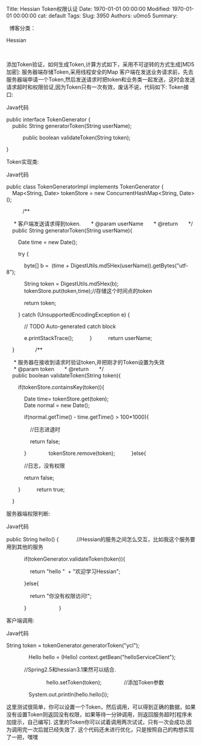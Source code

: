 Title: Hessian Token权限认证
Date: 1970-01-01 00:00:00
Modified: 1970-01-01 00:00:00
cat: default
Tags: 
Slug: 3950
Authors: u0mo5 
Summary: 


 
博客分类：

Hessian

 

添加Token验证，如何生成Token,计算方式如下，采用不可逆转的方式生成[MD5加密]: 服务器端存储Token,采用线程安全的Map 客户端在发送业务请求前，先去服务器端申请一个Token,然后发送请求时把token和业务类一起发送，这时会发送请求超时和权限验证,因为Token只有一次有效，废话不说，代码如下: Token接口: 

Java代码  




public interface TokenGenerator {  
  
    public String generatorToken(String userName);  

      
    public boolean validateToken(String token);   

}  




Token实现类: 

Java代码  




public class TokenGeneratorImpl implements TokenGenerator {  
   
    Map&lt;String, Date&gt; tokenStore = new ConcurrentHashMap&lt;String, Date&gt;();  

      
    /** 

     * 客户端发送请求得到token. 
     * @param userName 
     * @return 
     */  
    public String generatorToken(String userName){  

        Date time = new Date();  

        try {  

            byte[] b =  (time + DigestUtils.md5Hex(userName)).getBytes("utf-8");  

            String token = DigestUtils.md5Hex(b);   
            tokenStore.put(token,time);//存储这个时间点的token  

            return token;  

        } catch (UnsupportedEncodingException e) {  

            // TODO Auto-generated catch block  

            e.printStackTrace();  
        }  
        return userName;  

    }  
      
    /** 

     * 服务器在接收到请求时验证token,并把刚才的Token设置为失效 
     * @param token 
     * @return 
     */  
    public boolean validateToken(String token){  

        if(tokenStore.containsKey(token)){  

            Date time= tokenStore.get(token);  
            Date normal = new Date();  

            if(normal.getTime() - time.getTime() &gt; 100*1000){  

                //日志进退时  

                return false;  

            }  
            tokenStore.remove(token);  
        }else{  

            //日志，没有权限  

            return false;  

        }  
        return true;  

    }  




服务器端权限判断: 

Java代码  




public String hello() {   
        //Hessian的服务之间怎么交互，比如我这个服务要用到其他的服务  

            if(tokenGenerator.validateToken(token)){  

                return "hello "  + "欢迎学习Hessian";    

            }else{  

                return "你没有权限访问!";  

            }  
              
    }  




客户端调用: 

Java代码  




String token = tokenGenerator.generatorToken("ycl");  

  
            Hello hello = (Hello) context.getBean("helloServiceClient");  

            //Spring2.5和hessian3.1果然可以结合.  

              
            hello.setToken(token);  
            //添加Token参数  

  
            System.out.println(hello.hello());  




这里测试很简单，你可以设置一个Token，然后调用，可以得到正确的数据，如果没有设置Token则返回没有权限，如果等待一分钟调用，则返回服务超时[程序未加提示，自己编写]. 这里的Token你可以试着调用两次试试，只有一次会成功.因为调用完一次后就已经失效了. 这个代码还未进行优化，只是按照自己的构想实现了一把，嘿嘿
